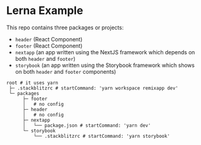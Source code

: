 # Lerna Example

This repo contains three packages or projects:

- `header` (React Component)
- `footer` (React Component)
- `nextapp` (an app written using the NextJS framework which depends on both `header` and `footer`)
- `storybook` (an app written using the Storybook framework which shows on both `header` and `footer` components)

```
root # it uses yarn
 ├─ .stackblitzrc # startCommand: 'yarn workspace remixapp dev'
 └─ packages
      ├─ footer
      │   # no config
      ├─ header
      │   # no config
      ├─ nextapp
      │   └── package.json # startCommand: 'yarn dev'
      └─ storybook
          └── .stackblitzrc # startCommand: 'yarn storybook'
```

